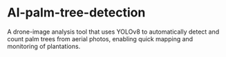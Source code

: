 # AI-palm-tree-detection
A drone-image analysis tool that uses YOLOv8 to automatically detect and count palm trees from aerial photos, enabling quick mapping and monitoring of plantations.
